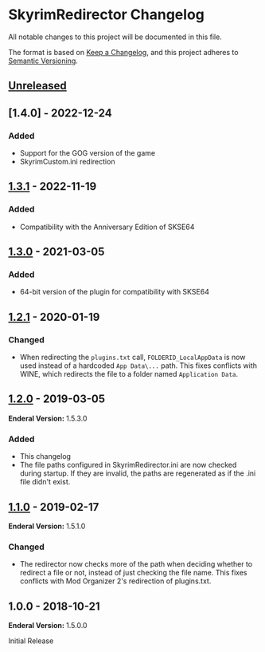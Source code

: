 # SkyrimRedirector Changelog
All notable changes to this project will be documented in this file.

The format is based on [Keep a Changelog](https://keepachangelog.com/en/1.0.0/),
and this project adheres to [Semantic Versioning](https://semver.org/spec/v2.0.0.html).

## [Unreleased]

## [1.4.0] - 2022-12-24
### Added
* Support for the GOG version of the game
* SkyrimCustom.ini redirection

## [1.3.1] - 2022-11-19
### Added
* Compatibility with the Anniversary Edition of SKSE64

## [1.3.0] - 2021-03-05
### Added
* 64-bit version of the plugin for compatibility with SKSE64

## [1.2.1] - 2020-01-19
### Changed
* When redirecting the `plugins.txt` call, `FOLDERID_LocalAppData` is now used instead of a hardcoded `App Data\...` path. This fixes conflicts with WINE, which redirects the file to a folder named `Application Data`.

## [1.2.0] - 2019-03-05
**Enderal Version:** 1.5.3.0

### Added
* This changelog
* The file paths configured in SkyrimRedirector.ini are now checked during startup. If they are invalid, the paths are regenerated as if the .ini file didn't exist.

## [1.1.0] - 2019-02-17
**Enderal Version:** 1.5.1.0

### Changed
* The redirector now checks more of the path when deciding whether to redirect a file or not, instead of just checking the file name. This fixes conflicts with Mod Organizer 2's redirection of plugins.txt.

## 1.0.0 - 2018-10-21
**Enderal Version:** 1.5.0.0

Initial Release

[Unreleased]: https://github.com/Davipb/SkyrimRedirector/compare/v1.4.0...HEAD
[1.3.1]: https://github.com/Davipb/SkyrimRedirector/compare/v1.3.1...v1.4.0
[1.3.1]: https://github.com/Davipb/SkyrimRedirector/compare/v1.3.0...v1.3.1
[1.3.0]: https://github.com/Davipb/SkyrimRedirector/compare/v1.2.1...v1.3.0
[1.2.1]: https://github.com/Davipb/SkyrimRedirector/compare/v1.2.0...v1.2.1
[1.2.0]: https://github.com/Davipb/SkyrimRedirector/compare/v1.1.0...v1.2.0
[1.1.0]: https://github.com/Davipb/SkyrimRedirector/compare/v1.0.0...v1.1.0
